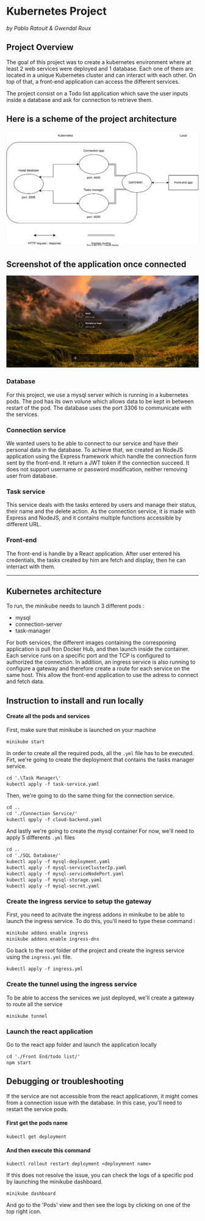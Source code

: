 # Kubernetes Project
*by Pablo Ratouit & Gwendal Roux*

## Project Overview
The goal of this project was to create a kubernetes environment where at least 2 web services were deployed and 1 database.
Each one of them are located in a unique Kubernetes cluster and can interact with each other. 
On top of that, a front-end application can access the different services.

The project consist on a Todo list application which save the user inputs inside a database and ask for connection to retrieve them.

## Here is a scheme of the project architecture
![project architecture scheme image](./Kubernetes-project-scheme-v1.drawio.svg)

## Screenshot of the application once connected
![front-end screenshot](./kubernetes-project-front-end-screenshot.png)

### Database
For this project, we use a mysql server wihich is running in a kubernetes pods. The pod has its own volune which allows data to be kept in between restart of the pod.
The database uses the port 3306 to communicate with the services.

### Connection service
We wanted users to be able to connect to our service and have their personal data in the database.
To achieve that, we created an NodeJS application using the Express framework which handle the connection form sent by the front-end.
It return a JWT token if the connection succeed.
It does not support username or password modification, neither removing user from database.

### Task service
This service deals with the tasks entered by users and manage their status, their name and the delete action.
As the connection service, it is made with Express and NodeJS, and it contains multiple functions accessible by different URL.

### Front-end
The front-end is handle by a React application. After user entered his credentials, the tasks created by him are fetch and display, then he can interract with them.

---

## Kubernetes architecture
To run, the minikube needs to launch 3 different pods :
- mysql
- connection-server
- task-manager

For both services, the different images containing the corresponing application is pull fron Docker Hub, and then launch inside the container.
Each service runs on a specific port and the TCP is configured to authorized the connection.
In addition, an ingress service is also running to configure a gateway and therefore create a route for each service on the same host.
This allow the front-end application to use the adress to connect and fetch data.

## Instruction to install and run locally
#### Create all the pods and services
First, make sure that minikube is launched on your machine
```
minikube start
 ```
In order to create all the required pods, all the ```.yml``` file has to be executed.
Firt, we're going to create the deployment that contains the tasks manager service.
```
cd '.\Task Manager\'
kubectl apply -f task-service.yaml
```
Then, we're going to do the same thing for the connection service.
```
cd ..
cd './Connection Service/'
kubectl qpply -f cloud-backend.yaml
```
And lastly we're going to create the mysql container
For now, we'll need to apply 5 differents ```.yml``` files
```
cd ..
cd './SQL Database/'
kubectl apply -f mysql-deployment.yaml
kubectl apply -f mysql-serviceClusterIp.yaml
kubectl apply -f mysql-serviceNodePort.yaml
kubectl apply -f mysql-storage.yaml
kubectl apply -f mysql-secret.yaml
```
### Create the ingress service to setup the gateway
First, you need to acitvate the ingress addons in minikube to be able to launch the ingress service.
To do this, you'll need to type these command :
```
minikube addons enable ingress
minikube addons enable ingress-dns
```
Go back to the root folder of the project and create the ingress service using the ```ingress.yml``` file.
```
kubectl apply -f ingress.yml
```
### Create the tunnel using the ingress service
To be able to access the services we just deployed, we'll create a gateway to route all the service
```
minikube tunnel
```
### Launch the react application
Go to the react app folder and launch the application locally
```
cd './Front End/todo list/'
npm start
```
## Debugging or troubleshooting
If the service are not accessible from the react applicationm, it might comes from a connection issue with the database.
In this case, you'll need to restart the service pods.
#### First get the pods name
```
kubectl get deployment
```
#### And then execute this command
```
kubectl rollout restart deployment <deploymnent name>
```
If this does not resolve the issue, you can check the logs of a specific pod by launching the minikube dashboard.
```
minikube dashboard
```
And go to the 'Pods' view and then see the logs by clicking on one of the top right icon.
